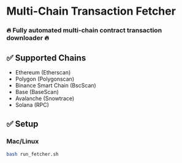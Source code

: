 # Multi-Chain Transaction Fetcher

### 🔥 Fully automated multi-chain contract transaction downloader 🔥

## ✅ Supported Chains
- Ethereum (Etherscan)
- Polygon (Polygonscan)
- Binance Smart Chain (BscScan)
- Base (BaseScan)
- Avalanche (Snowtrace)
- Solana (RPC)

## ✅ Setup

### Mac/Linux

```bash
bash run_fetcher.sh

